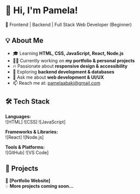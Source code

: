 # 👋 Hi, I'm Pamela!
🚀 Frontend | Backend | Full Stack Web Developer (Beginner)

## 💡 About Me
- 🎓 Learning **HTML, CSS, JavaScript, React, Node.js**
- 👨‍💻 Currently working on **my portfolio & personal projects**
- 🔥 Passionate about **responsive design & accessibility**
- 🌱 Exploring **backend development & databases**
- 💬 Ask me about **web development & UI/UX**
- 📫 Reach me at: pamelaabaki@gmail.com

## 🛠️ Tech Stack
**Languages:**  
![HTML]
![CSS]
![JavaScript]

**Frameworks & Libraries:**  
![React]
![Node.js]

**Tools & Platforms:**  
![GitHub]
![VS Code]

## 📌 Projects
🌟 **[Portfolio Website]**   
💡 **More projects coming soon...**




